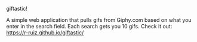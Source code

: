 giftastic!

A simple web application that pulls gifs from Giphy.com based on what you enter in the search field. Each search gets you 10 gifs.  Check it out: https://r-ruiz.github.io/giftastic/